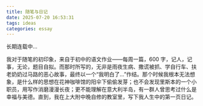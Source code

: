 ```yaml
---
title: 随笔与日记
date: 2025-07-20 16:53:31
tags: ideas
categories: essay
---
```

长期连载中...
<!--more-->

我对于随笔的初印象，来自于初中的语文作业——每周一篇，600 字，记人，记事，无论，题目自拟。而那时所写的，无非是雨夜生病、撒谎被抓、学自行车、扶老奶奶过马路的恶心故事，最终以一个“我明白了…”作结。那个时候我根本无法想象，是什么样的思想在花神咖啡馆的阳伞下偷偷发芽；也不会发现里斯本的一个小职员，用写作消磨漫漫长夜；更不能理解在意大利半岛，有一群人曾思考过什么是幸福与美德。直到，我在上大附中晚自修的教室里，写下我人生中的第一页日记。


